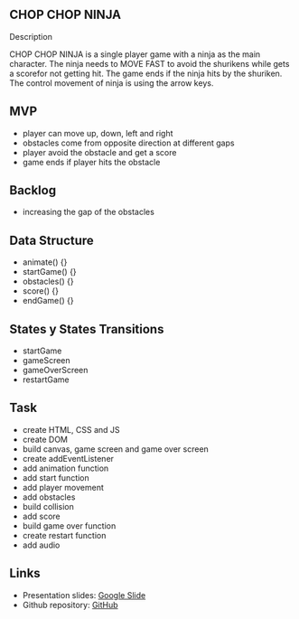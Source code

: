 CHOP CHOP NINJA
--------------------------------------------------------------------------------------------------------------------------------------------------------------------
Description

CHOP CHOP NINJA is a single player game with a ninja as the main character. The ninja needs to MOVE FAST to avoid the shurikens while gets a scorefor not getting hit. The game ends if the ninja hits by the shuriken. The control movement of ninja is using the arrow keys.

MVP
--------------------------------------------------------------------------------------------------------------------------------------------------------------------
* player can move up, down, left and right
* obstacles come from opposite direction at different gaps
* player avoid the obstacle and get a score
* game ends if player hits the obstacle

Backlog
-------------------------------------------------------------------------------------------------------------------------------------------------------------------
* increasing the gap of the obstacles

Data Structure
-------------------------------------------------------------------------------------------------------------------------------------------------------------------
* animate() {}
* startGame() {}
* obstacles() {}
* score() {}
* endGame() {}

States y States Transitions
------------------------------------------------------------------------------------------------------------------------------------------------------------------
* startGame
* gameScreen
* gameOverScreen 
* restartGame

Task
-----------------------------------------------------------------------------------------------------------------------------------------------------------------
* create HTML, CSS and JS
* create DOM
* build canvas, game screen and game over screen
* create addEventListener
* add animation function
* add start function
* add player movement
* add obstacles
* build collision
* add score
* build game over function
* create restart function
* add audio

Links
-----------------------------------------------------------------------------------------------------------------------------------------------------------------

* Presentation slides: [Google Slide](https://docs.google.com/presentation/d/1BOLY2LnPHXJC2yZaf1uU7qQbXqN11p2-suZe8UDxGAY/edit#slide=id.p)
* Github repository: [GitHub](shorturl.at/wCP56)

